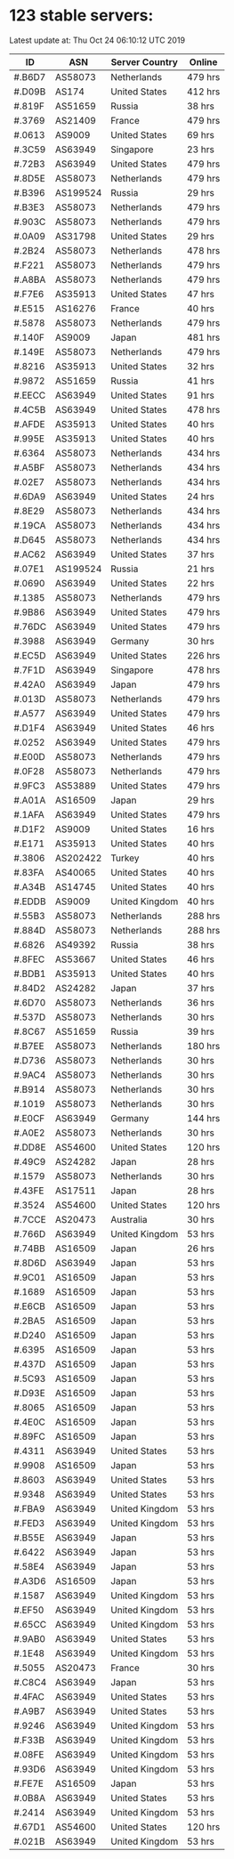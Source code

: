 # 123 stable servers:

Latest update at: Thu Oct 24 06:10:12 UTC 2019

| ID | ASN | Server Country | Online |
| -- | --- | -------------- | ------ |
| #.B6D7 | AS58073 | Netherlands | 479 hrs |
| #.D09B | AS174 | United States | 412 hrs |
| #.819F | AS51659 | Russia | 38 hrs |
| #.3769 | AS21409 | France | 479 hrs |
| #.0613 | AS9009 | United States | 69 hrs |
| #.3C59 | AS63949 | Singapore | 23 hrs |
| #.72B3 | AS63949 | United States | 479 hrs |
| #.8D5E | AS58073 | Netherlands | 479 hrs |
| #.B396 | AS199524 | Russia | 29 hrs |
| #.B3E3 | AS58073 | Netherlands | 479 hrs |
| #.903C | AS58073 | Netherlands | 479 hrs |
| #.0A09 | AS31798 | United States | 29 hrs |
| #.2B24 | AS58073 | Netherlands | 478 hrs |
| #.F221 | AS58073 | Netherlands | 479 hrs |
| #.A8BA | AS58073 | Netherlands | 479 hrs |
| #.F7E6 | AS35913 | United States | 47 hrs |
| #.E515 | AS16276 | France | 40 hrs |
| #.5878 | AS58073 | Netherlands | 479 hrs |
| #.140F | AS9009 | Japan | 481 hrs |
| #.149E | AS58073 | Netherlands | 479 hrs |
| #.8216 | AS35913 | United States | 32 hrs |
| #.9872 | AS51659 | Russia | 41 hrs |
| #.EECC | AS63949 | United States | 91 hrs |
| #.4C5B | AS63949 | United States | 478 hrs |
| #.AFDE | AS35913 | United States | 40 hrs |
| #.995E | AS35913 | United States | 40 hrs |
| #.6364 | AS58073 | Netherlands | 434 hrs |
| #.A5BF | AS58073 | Netherlands | 434 hrs |
| #.02E7 | AS58073 | Netherlands | 434 hrs |
| #.6DA9 | AS63949 | United States | 24 hrs |
| #.8E29 | AS58073 | Netherlands | 434 hrs |
| #.19CA | AS58073 | Netherlands | 434 hrs |
| #.D645 | AS58073 | Netherlands | 434 hrs |
| #.AC62 | AS63949 | United States | 37 hrs |
| #.07E1 | AS199524 | Russia | 21 hrs |
| #.0690 | AS63949 | United States | 22 hrs |
| #.1385 | AS58073 | Netherlands | 479 hrs |
| #.9B86 | AS63949 | United States | 479 hrs |
| #.76DC | AS63949 | United States | 479 hrs |
| #.3988 | AS63949 | Germany | 30 hrs |
| #.EC5D | AS63949 | United States | 226 hrs |
| #.7F1D | AS63949 | Singapore | 478 hrs |
| #.42A0 | AS63949 | Japan | 479 hrs |
| #.013D | AS58073 | Netherlands | 479 hrs |
| #.A577 | AS63949 | United States | 479 hrs |
| #.D1F4 | AS63949 | United States | 46 hrs |
| #.0252 | AS63949 | United States | 479 hrs |
| #.E00D | AS58073 | Netherlands | 479 hrs |
| #.0F28 | AS58073 | Netherlands | 479 hrs |
| #.9FC3 | AS53889 | United States | 479 hrs |
| #.A01A | AS16509 | Japan | 29 hrs |
| #.1AFA | AS63949 | United States | 479 hrs |
| #.D1F2 | AS9009 | United States | 16 hrs |
| #.E171 | AS35913 | United States | 40 hrs |
| #.3806 | AS202422 | Turkey | 40 hrs |
| #.83FA | AS40065 | United States | 40 hrs |
| #.A34B | AS14745 | United States | 40 hrs |
| #.EDDB | AS9009 | United Kingdom | 40 hrs |
| #.55B3 | AS58073 | Netherlands | 288 hrs |
| #.884D | AS58073 | Netherlands | 288 hrs |
| #.6826 | AS49392 | Russia | 38 hrs |
| #.8FEC | AS53667 | United States | 46 hrs |
| #.BDB1 | AS35913 | United States | 40 hrs |
| #.84D2 | AS24282 | Japan | 37 hrs |
| #.6D70 | AS58073 | Netherlands | 36 hrs |
| #.537D | AS58073 | Netherlands | 30 hrs |
| #.8C67 | AS51659 | Russia | 39 hrs |
| #.B7EE | AS58073 | Netherlands | 180 hrs |
| #.D736 | AS58073 | Netherlands | 30 hrs |
| #.9AC4 | AS58073 | Netherlands | 30 hrs |
| #.B914 | AS58073 | Netherlands | 30 hrs |
| #.1019 | AS58073 | Netherlands | 30 hrs |
| #.E0CF | AS63949 | Germany | 144 hrs |
| #.A0E2 | AS58073 | Netherlands | 30 hrs |
| #.DD8E | AS54600 | United States | 120 hrs |
| #.49C9 | AS24282 | Japan | 28 hrs |
| #.1579 | AS58073 | Netherlands | 30 hrs |
| #.43FE | AS17511 | Japan | 28 hrs |
| #.3524 | AS54600 | United States | 120 hrs |
| #.7CCE | AS20473 | Australia | 30 hrs |
| #.766D | AS63949 | United Kingdom | 53 hrs |
| #.74BB | AS16509 | Japan | 26 hrs |
| #.8D6D | AS63949 | Japan | 53 hrs |
| #.9C01 | AS16509 | Japan | 53 hrs |
| #.1689 | AS16509 | Japan | 53 hrs |
| #.E6CB | AS16509 | Japan | 53 hrs |
| #.2BA5 | AS16509 | Japan | 53 hrs |
| #.D240 | AS16509 | Japan | 53 hrs |
| #.6395 | AS16509 | Japan | 53 hrs |
| #.437D | AS16509 | Japan | 53 hrs |
| #.5C93 | AS16509 | Japan | 53 hrs |
| #.D93E | AS16509 | Japan | 53 hrs |
| #.8065 | AS16509 | Japan | 53 hrs |
| #.4E0C | AS16509 | Japan | 53 hrs |
| #.89FC | AS16509 | Japan | 53 hrs |
| #.4311 | AS63949 | United States | 53 hrs |
| #.9908 | AS16509 | Japan | 53 hrs |
| #.8603 | AS63949 | United States | 53 hrs |
| #.9348 | AS63949 | United States | 53 hrs |
| #.FBA9 | AS63949 | United Kingdom | 53 hrs |
| #.FED3 | AS63949 | United Kingdom | 53 hrs |
| #.B55E | AS63949 | Japan | 53 hrs |
| #.6422 | AS63949 | Japan | 53 hrs |
| #.58E4 | AS63949 | Japan | 53 hrs |
| #.A3D6 | AS16509 | Japan | 53 hrs |
| #.1587 | AS63949 | United Kingdom | 53 hrs |
| #.EF50 | AS63949 | United Kingdom | 53 hrs |
| #.65CC | AS63949 | United Kingdom | 53 hrs |
| #.9AB0 | AS63949 | United States | 53 hrs |
| #.1E48 | AS63949 | United Kingdom | 53 hrs |
| #.5055 | AS20473 | France | 30 hrs |
| #.C8C4 | AS63949 | Japan | 53 hrs |
| #.4FAC | AS63949 | United States | 53 hrs |
| #.A9B7 | AS63949 | United States | 53 hrs |
| #.9246 | AS63949 | United Kingdom | 53 hrs |
| #.F33B | AS63949 | United Kingdom | 53 hrs |
| #.08FE | AS63949 | United Kingdom | 53 hrs |
| #.93D6 | AS63949 | United Kingdom | 53 hrs |
| #.FE7E | AS16509 | Japan | 53 hrs |
| #.0B8A | AS63949 | United States | 53 hrs |
| #.2414 | AS63949 | United Kingdom | 53 hrs |
| #.67D1 | AS54600 | United States | 120 hrs |
| #.021B | AS63949 | United Kingdom | 53 hrs |

